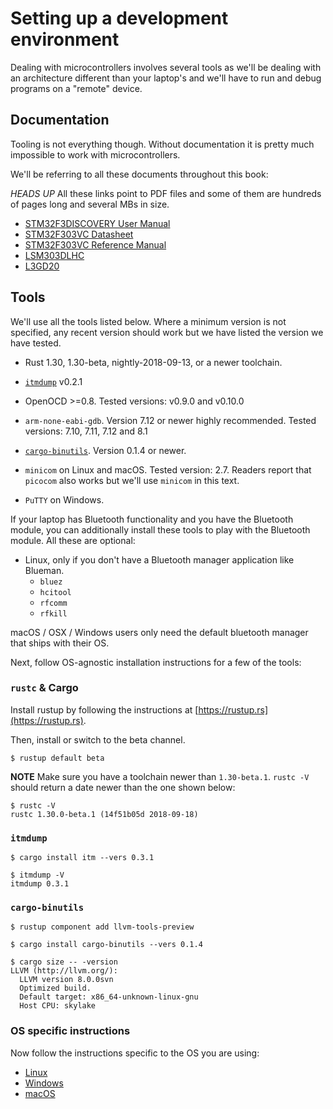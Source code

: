 # Setting up a development environment

Dealing with microcontrollers involves several tools as we'll be dealing with an architecture
different than your laptop's and we'll have to run and debug programs on a "remote" device.

## Documentation

Tooling is not everything though. Without documentation it is pretty much impossible to work with
microcontrollers.

We'll be referring to all these documents throughout this book:

*HEADS UP* All these links point to PDF files and some of them are hundreds of pages long and
several MBs in size.

- [STM32F3DISCOVERY User Manual][um]
- [STM32F303VC Datasheet][ds]
- [STM32F303VC Reference Manual][rm]
- [LSM303DLHC]
- [L3GD20]

[L3GD20]: http://www.st.com/resource/en/datasheet/l3gd20.pdf
[LSM303DLHC]: http://www.st.com/resource/en/datasheet/lsm303dlhc.pdf
[ds]: http://www.st.com/resource/en/datasheet/stm32f303vc.pdf
[rm]: http://www.st.com/resource/en/reference_manual/dm00043574.pdf
[um]: http://www.st.com/resource/en/user_manual/dm00063382.pdf

## Tools

We'll use all the tools listed below. Where a minimum version is not specified, any recent version
should work but we have listed the version we have tested.

- Rust 1.30, 1.30-beta, nightly-2018-09-13, or a newer toolchain.

- [`itmdump`] v0.2.1

- OpenOCD >=0.8. Tested versions: v0.9.0 and v0.10.0

- `arm-none-eabi-gdb`. Version 7.12 or newer highly recommended. Tested versions: 7.10, 7.11,
  7.12 and 8.1

- [`cargo-binutils`]. Version 0.1.4 or newer.

[`cargo-binutils`]: https://github.com/rust-embedded/cargo-binutils

- `minicom` on Linux and macOS. Tested version: 2.7. Readers report that `picocom` also works but
  we'll use `minicom` in this text.

- `PuTTY` on Windows.

[`itmdump`]: https://crates.io/crates/itm

If your laptop has Bluetooth functionality and you have the Bluetooth module, you can additionally
install these tools to play with the Bluetooth module. All these are optional:

- Linux, only if you don't have a Bluetooth manager application like Blueman.
  - `bluez`
  - `hcitool`
  - `rfcomm`
  - `rfkill`

macOS / OSX / Windows users only need the default bluetooth manager that ships with their OS.

Next, follow OS-agnostic installation instructions for a few of the tools:

### `rustc` & Cargo

Install rustup by following the instructions at [https://rustup.rs](https://rustup.rs).

Then, install or switch to the beta channel.

``` console
$ rustup default beta
```

**NOTE** Make sure you have a toolchain newer than `1.30-beta.1`. `rustc -V`
should return a date newer than the one shown below:

``` console
$ rustc -V
rustc 1.30.0-beta.1 (14f51b05d 2018-09-18)
```

### `itmdump`

``` console
$ cargo install itm --vers 0.3.1

$ itmdump -V
itmdump 0.3.1
```

### `cargo-binutils`

``` console
$ rustup component add llvm-tools-preview

$ cargo install cargo-binutils --vers 0.1.4

$ cargo size -- -version
LLVM (http://llvm.org/):
  LLVM version 8.0.0svn
  Optimized build.
  Default target: x86_64-unknown-linux-gnu
  Host CPU: skylake
```

### OS specific instructions

Now follow the instructions specific to the OS you are using:

- [Linux](/03-setup/linux.html)
- [Windows](/03-setup/windows.html)
- [macOS](/03-setup/macos.html)
